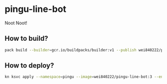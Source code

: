 # pingu-line-bot
Noot Noot!

## How to build?
```bash
pack build --builder=gcr.io/buildpacks/builder:v1 --publish wei840222/pingu-line-bot:3
```

## How to deploy?
```bash
kn ksvc apply --namespace=pingu --image=wei840222/pingu-line-bot:3 --env-file=./.env --annotation=instrumentation.opentelemetry.io/inject-sdk=true line-bot
```